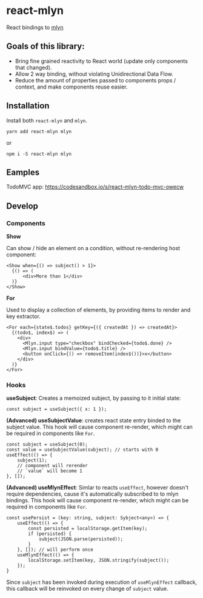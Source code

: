 # react-mlyn
React bindings to [mlyn](https://github.com/vaukalak/mlyn)

## Goals of this library:
- Bring fine grained reactivity to React world (update only components that changed).
- Allow 2 way binding, without violating Unidirectional Data Flow.
- Reduce the amount of properties passed to components props / context, and make components reuse easier.

## Installation

Install both `react-mlyn` and `mlyn`.
```
yarn add react-mlyn mlyn
```
or
```
npm i -S react-mlyn mlyn
```

## Eamples

TodoMVC app: https://codesandbox.io/s/react-mlyn-todo-mvc-owecw

## Develop

### Components

**Show**

Can show / hide an element on a condition, without re-rendering host component:
```
<Show when={() => subject() > 1}>
  {() => (
      <div>More than 1</div>
  )}
</Show>
```

**For**

Used to display a collection of elements, by providing items to render and key extractor.
```
<For each={state$.todos} getKey={({ createdAt }) => createdAt}>
  {(todo$, index$) => (
    <div>
      <Mlyn.input type="checkbox" bindChecked={todo$.done} />
      <Mlyn.input bindValue={todo$.title} />
      <button onClick={() => removeItem(index$())}>x</button>
    </div>
  )}
</For>
```



### Hooks

**useSubject**:
Creates a memoized subject, by passing to it initial state:

```
const subject = useSubject({ x: 1 });
```


**(Advanced) useSubjectValue**: creates react state entry binded to the subject value. This hook will cause component re-render, which might can be required in components like `For`.
```
const subject = useSubject(0);
const value = useSubjectValue(subject); // starts with 0
useEffect(() => {
    subject(1);
    // component will rerender
    // `value` will become 1
}, []);

```

**(Advanced) useMlynEffect**:
Simlar to reacts `useEffect`,  however doesn't require dependencies, cause it's automatically subscribed to to mlyn bindings. This hook will cause component re-render, which might can be required in components like `For`.

```
const usePersist = (key: string, subject: Sybject<any>) => {
    useEffect(() => {
        const persisted = localStorage.getItem(key);
        if (persisted) {
            subject(JSON.parse(persisted));
        }
    }, []); // will perform once
    useMlynEffect(() => {
        localStorage.setItem(key, JSON.stringify(subject());
    });
}
```

Since `subject` has been invoked during execution of `useMlynEffect` callback, this callback will be reinvoked on every change of `subject` value.
